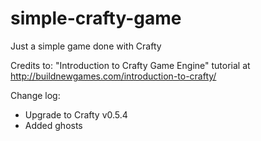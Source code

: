 simple-crafty-game
==================

Just a simple game done with Crafty

Credits to:
"Introduction to Crafty Game Engine" tutorial at http://buildnewgames.com/introduction-to-crafty/

Change log:
- Upgrade to Crafty v0.5.4
- Added ghosts
